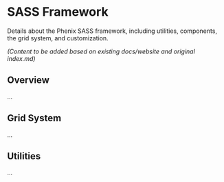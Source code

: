 # SASS Framework

Details about the Phenix SASS framework, including utilities, components, the grid system, and customization.

*(Content to be added based on existing docs/website and original index.md)*

## Overview
...

## Grid System
...

## Utilities
... 